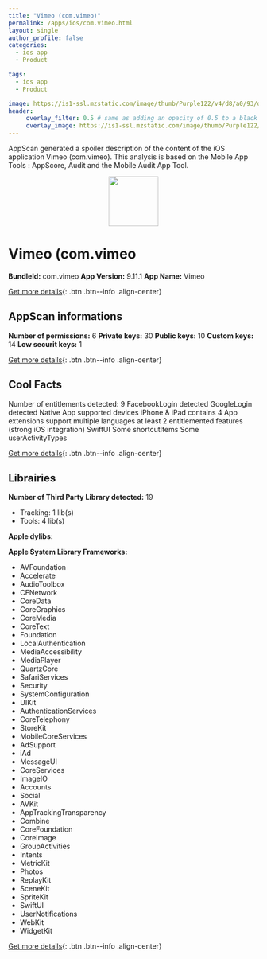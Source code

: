 ```yaml
---
title: "Vimeo (com.vimeo)"
permalink: /apps/ios/com.vimeo.html
layout: single
author_profile: false
categories: 
  - ios app 
  - Product 

tags: 
  - ios app 
  - Product 

image: https://is1-ssl.mzstatic.com/image/thumb/Purple122/v4/d8/a0/93/d8a0932f-be33-806f-6319-91eb0c227b7e/AppIcon-0-1x_U007emarketing-0-6-0-85-220.png/512x512bb.jpg
header: 
     overlay_filter: 0.5 # same as adding an opacity of 0.5 to a black background
     overlay_image: https://is1-ssl.mzstatic.com/image/thumb/Purple122/v4/d8/a0/93/d8a0932f-be33-806f-6319-91eb0c227b7e/AppIcon-0-1x_U007emarketing-0-6-0-85-220.png/512x512bb.jpg
---
```

AppScan generated a spoiler description of the content of the iOS application Vimeo (com.vimeo). This analysis is based on the Mobile App Tools : AppScore, Audit and the Mobile Audit App Tool.

  
  
<div style="text-align: center;"><img src="https://is1-ssl.mzstatic.com/image/thumb/Purple122/v4/d8/a0/93/d8a0932f-be33-806f-6319-91eb0c227b7e/AppIcon-0-1x_U007emarketing-0-6-0-85-220.png/512x512bb.jpg" width="100" height="100"></div>  
  
# Vimeo (com.vimeo

**BundleId:** com.vimeo
**App Version:** 9.11.1
**App Name:** Vimeo


[Get more details](/pricing.html){: .btn .btn--info .align-center}  
  
## AppScan informations 

**Number of permissions:** 6
**Private keys:** 30
**Public keys:** 10
**Custom keys:** 14
**Low securit keys:** 1
  
[Get more details](/pricing.html){: .btn .btn--info .align-center}

## Cool Facts

Number of entitlements detected: 9
FacebookLogin detected
GoogleLogin detected
Native App
supported devices iPhone & iPad
contains 4 App extensions
support multiple languages
at least 2 entitlemented features (strong iOS integration)
SwiftUI
Some shortcutItems 
Some userActivityTypes
  
[Get more details](/pricing.html){: .btn .btn--info .align-center}

## Librairies 
**Number of Third Party Library detected:** 19
- Tracking: 1 lib(s)
- Tools: 4 lib(s)

**Apple dylibs:**


**Apple System Library Frameworks:**
- AVFoundation
- Accelerate
- AudioToolbox
- CFNetwork
- CoreData
- CoreGraphics
- CoreMedia
- CoreText
- Foundation
- LocalAuthentication
- MediaAccessibility
- MediaPlayer
- QuartzCore
- SafariServices
- Security
- SystemConfiguration
- UIKit
- AuthenticationServices
- CoreTelephony
- StoreKit
- MobileCoreServices
- AdSupport
- iAd
- MessageUI
- CoreServices
- ImageIO
- Accounts
- Social
- AVKit
- AppTrackingTransparency
- Combine
- CoreFoundation
- CoreImage
- GroupActivities
- Intents
- MetricKit
- Photos
- ReplayKit
- SceneKit
- SpriteKit
- SwiftUI
- UserNotifications
- WebKit
- WidgetKit


  
[Get more details](/pricing.html){: .btn .btn--info .align-center}

